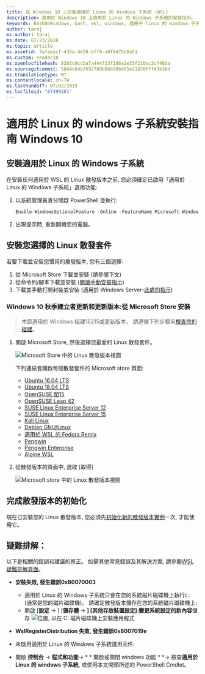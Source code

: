 ```yaml
---
title: 在 Windows 10 上安裝適用於 Linux 的 Windows 子系統 (WSL)
description: 適用於 Windows 10 上適用於 Linux 的 Windows 子系統的安裝指示。
keywords: BashOnWindows, bash, wsl, windows, 適用于 linux 的 windows 子系統, windowssubsystem, ubuntu, debian, suse, windows 10, 安裝
author: taraj
ms.author: taraj
ms.date: 07/23/2018
ms.topic: article
ms.assetid: 7afaeacf-435a-4e58-bff0-a9f0d75b8a51
ms.custom: seodec18
ms.openlocfilehash: 82b5c0ccba7a444f13f186a2e33f210ac2cf48da
ms.sourcegitcommit: 5844c6dbf692780b86b30bd65e11820fff43b3bd
ms.translationtype: MT
ms.contentlocale: zh-TW
ms.lasthandoff: 07/02/2019
ms.locfileid: "67499281"
---
```

# <a name="windows-subsystem-for-linux-installation-guide-for-windows-10"></a>適用於 Linux 的 windows 子系統安裝指南 Windows 10

## <a name="install-the-windows-subsystem-for-linux"></a>安裝適用於 Linux 的 Windows 子系統

在安裝任何適用於 WSL 的 Linux 散發版本之前, 您必須確定已啟用「適用於 Linux 的 Windows 子系統」選用功能:

1. 以系統管理員身分開啟 PowerShell 並執行:
    ```powershell
    Enable-WindowsOptionalFeature -Online -FeatureName Microsoft-Windows-Subsystem-Linux
    ```

2. 出現提示時, 重新開機您的電腦。

## <a name="install-your-linux-distribution-of-choice"></a>安裝您選擇的 Linux 散發套件
若要下載並安裝您慣用的散發版本, 您有三個選擇:
1. 從 Microsoft Store 下載並安裝 (請參閱下文)
1. 從命令列/腳本下載並安裝 ([閱讀手動安裝指示](install-manual.md))
1. 下載並手動打開封裝並安裝 (適用於 Windows Server-[此處的指示](install-on-server.md))

### <a name="windows-10-fall-creators-update-and-later-install-from-the-microsoft-store"></a>Windows 10 秋季建立者更新和更新版本:從 Microsoft Store 安裝

> 本節適用於 Windows 組建16215或更新版本。  請遵循下列步驟來[檢查您的組建](troubleshooting.md#check-your-build-number)。 

1. 開啟 Microsoft Store, 然後選擇您最愛的 Linux 散發套件。

    ![Microsoft Store 中的 Linux 散發版本視圖](media/store.png)

    下列連結會開啟每個散發套件的 Microsoft store 頁面:

    * [Ubuntu 16.04 LTS](https://www.microsoft.com/store/apps/9pjn388hp8c9)
    * [Ubuntu 18.04 LTS](https://www.microsoft.com/store/apps/9N9TNGVNDL3Q)
    * [OpenSUSE 閏15](https://www.microsoft.com/store/apps/9n1tb6fpvj8c)
    * [OpenSUSE Leap 42](https://www.microsoft.com/store/apps/9njvjts82tjx)
    * [SUSE Linux Enterprise Server 12](https://www.microsoft.com/store/apps/9p32mwbh6cns)
    * [SUSE Linux Enterprise Server 15](https://www.microsoft.com/store/apps/9pmw35d7fnlx)
    * [Kali Linux](https://www.microsoft.com/store/apps/9PKR34TNCV07)
    * [Debian GNU/Linux](https://www.microsoft.com/store/apps/9MSVKQC78PK6)
    * [適用於 WSL 的 Fedora Remix](https://www.microsoft.com/store/apps/9n6gdm4k2hnc)
    * [Pengwin](https://www.microsoft.com/store/apps/9NV1GV1PXZ6P)
    * [Pengwin Enterprise](https://www.microsoft.com/store/apps/9N8LP0X93VCP)
    * [Alpine WSL](https://www.microsoft.com/store/apps/9p804crf0395)

1. 從散發版本的頁面中, 選取 [取得]

    ![Microsoft store 中的 Linux 散發版本視圖](media/UbuntuStore.png)

## <a name="complete-initialization-of-your-distro"></a>完成散發版本的初始化
現在已安裝您的 Linux 散發版本, 您必須先[初始化新的散發版本實例](initialize-distro.md)一次, 才能使用它。

## <a name="troubleshooting"></a>疑難排解： 

以下是相關的錯誤和建議的修正。 如需其他常見錯誤及其解決方案, 請參閱[WSL 疑難排解頁面](troubleshooting.md)。

* **安裝失敗, 發生錯誤0x80070003**
    * 適用於 Linux 的 Windows 子系統只會在您的系統磁片磁碟機上執行`C:` (通常是您的磁片磁碟機)。 請確定散發版本儲存在您的系統磁片磁碟機上:  
    * 開啟 [**設定** -> ] [**儲存體** -> **] [其他存放裝置設定]:變更系統設定的新內容**儲存
     ![位置, 以在 C: 磁片磁碟機上安裝應用程式](media/AppStorage.png)
    
    
 * **WslRegisterDistribution 失敗, 發生錯誤0x8007019e**   
  * 未啟用適用於 Linux 的 Windows 子系統選用元件: 
   * 開啟 **控制台**  ->   **程式和功能**-> * * 開啟或關閉 windows 功能 * *-> 檢查**適用於 Linux 的 windows 子系統,** 或使用本文開頭所述的 PowerShell Cmdlet。
